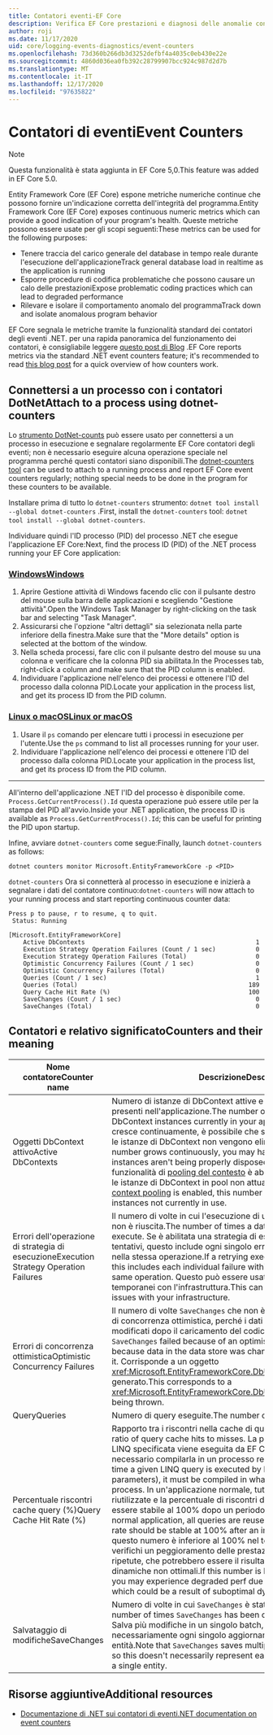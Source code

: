 ```yaml
---
title: Contatori eventi-EF Core
description: Verifica EF Core prestazioni e diagnosi delle anomalie con i contatori di eventi .NET
author: roji
ms.date: 11/17/2020
uid: core/logging-events-diagnostics/event-counters
ms.openlocfilehash: 73d360b266db3d3252defbf4a4035c0eb430e22e
ms.sourcegitcommit: 4860d036ea0fb392c28799907bcc924c987d2d7b
ms.translationtype: MT
ms.contentlocale: it-IT
ms.lasthandoff: 12/17/2020
ms.locfileid: "97635822"
---
```

# <a name="event-counters"></a><span data-ttu-id="360db-103">Contatori di eventi</span><span class="sxs-lookup"><span data-stu-id="360db-103">Event Counters</span></span>

> [!NOTE]
> <span data-ttu-id="360db-104">Questa funzionalità è stata aggiunta in EF Core 5,0.</span><span class="sxs-lookup"><span data-stu-id="360db-104">This feature was added in EF Core 5.0.</span></span>

<span data-ttu-id="360db-105">Entity Framework Core (EF Core) espone metriche numeriche continue che possono fornire un'indicazione corretta dell'integrità del programma.</span><span class="sxs-lookup"><span data-stu-id="360db-105">Entity Framework Core (EF Core) exposes continuous numeric metrics which can provide a good indication of your program's health.</span></span> <span data-ttu-id="360db-106">Queste metriche possono essere usate per gli scopi seguenti:</span><span class="sxs-lookup"><span data-stu-id="360db-106">These metrics can be used for the following purposes:</span></span>

* <span data-ttu-id="360db-107">Tenere traccia del carico generale del database in tempo reale durante l'esecuzione dell'applicazione</span><span class="sxs-lookup"><span data-stu-id="360db-107">Track general database load in realtime as the application is running</span></span>
* <span data-ttu-id="360db-108">Esporre procedure di codifica problematiche che possono causare un calo delle prestazioni</span><span class="sxs-lookup"><span data-stu-id="360db-108">Expose problematic coding practices which can lead to degraded performance</span></span>
* <span data-ttu-id="360db-109">Rilevare e isolare il comportamento anomalo del programma</span><span class="sxs-lookup"><span data-stu-id="360db-109">Track down and isolate anomalous program behavior</span></span>

<span data-ttu-id="360db-110">EF Core segnala le metriche tramite la funzionalità standard dei contatori degli eventi .NET. per una rapida panoramica del funzionamento dei contatori, è consigliabile leggere [questo post di Blog](https://devblogs.microsoft.com/dotnet/introducing-diagnostics-improvements-in-net-core-3-0/) .</span><span class="sxs-lookup"><span data-stu-id="360db-110">EF Core reports metrics via the standard .NET event counters feature; it's recommended to read [this blog post](https://devblogs.microsoft.com/dotnet/introducing-diagnostics-improvements-in-net-core-3-0/) for a quick overview of how counters work.</span></span>

## <a name="attach-to-a-process-using-dotnet-counters"></a><span data-ttu-id="360db-111">Connettersi a un processo con i contatori DotNet</span><span class="sxs-lookup"><span data-stu-id="360db-111">Attach to a process using dotnet-counters</span></span>

<span data-ttu-id="360db-112">Lo [strumento DotNet-counts](https://docs.microsoft.com/dotnet/core/diagnostics/dotnet-counters) può essere usato per connettersi a un processo in esecuzione e segnalare regolarmente EF Core contatori degli eventi; non è necessario eseguire alcuna operazione speciale nel programma perché questi contatori siano disponibili.</span><span class="sxs-lookup"><span data-stu-id="360db-112">The [dotnet-counters tool](https://docs.microsoft.com/dotnet/core/diagnostics/dotnet-counters) can be used to attach to a running process and report EF Core event counters regularly; nothing special needs to be done in the program for these counters to be available.</span></span>

<span data-ttu-id="360db-113">Installare prima di tutto lo `dotnet-counters` strumento: `dotnet tool install --global dotnet-counters` .</span><span class="sxs-lookup"><span data-stu-id="360db-113">First, install the `dotnet-counters` tool: `dotnet tool install --global dotnet-counters`.</span></span>

<span data-ttu-id="360db-114">Individuare quindi l'ID processo (PID) del processo .NET che esegue l'applicazione EF Core:</span><span class="sxs-lookup"><span data-stu-id="360db-114">Next, find the process ID (PID) of the .NET process running your EF Core application:</span></span>

### <a name="windows"></a>[<span data-ttu-id="360db-115">Windows</span><span class="sxs-lookup"><span data-stu-id="360db-115">Windows</span></span>](#tab/windows)

1. <span data-ttu-id="360db-116">Aprire Gestione attività di Windows facendo clic con il pulsante destro del mouse sulla barra delle applicazioni e scegliendo "Gestione attività".</span><span class="sxs-lookup"><span data-stu-id="360db-116">Open the Windows Task Manager by right-clicking on the task bar and selecting "Task Manager".</span></span>
2. <span data-ttu-id="360db-117">Assicurarsi che l'opzione "altri dettagli" sia selezionata nella parte inferiore della finestra.</span><span class="sxs-lookup"><span data-stu-id="360db-117">Make sure that the "More details" option is selected at the bottom of the window.</span></span>
3. <span data-ttu-id="360db-118">Nella scheda processi, fare clic con il pulsante destro del mouse su una colonna e verificare che la colonna PID sia abilitata.</span><span class="sxs-lookup"><span data-stu-id="360db-118">In the Processes tab, right-click a column and make sure that the PID column is enabled.</span></span>
4. <span data-ttu-id="360db-119">Individuare l'applicazione nell'elenco dei processi e ottenere l'ID del processo dalla colonna PID.</span><span class="sxs-lookup"><span data-stu-id="360db-119">Locate your application in the process list, and get its process ID from the PID column.</span></span>

### <a name="linux-or-macos"></a>[<span data-ttu-id="360db-120">Linux o macOS</span><span class="sxs-lookup"><span data-stu-id="360db-120">Linux or macOS</span></span>](#tab/fluent-api)

1. <span data-ttu-id="360db-121">Usare il `ps` comando per elencare tutti i processi in esecuzione per l'utente.</span><span class="sxs-lookup"><span data-stu-id="360db-121">Use the `ps` command to list all processes running for your user.</span></span>
2. <span data-ttu-id="360db-122">Individuare l'applicazione nell'elenco dei processi e ottenere l'ID del processo dalla colonna PID.</span><span class="sxs-lookup"><span data-stu-id="360db-122">Locate your application in the process list, and get its process ID from the PID column.</span></span>

***

<span data-ttu-id="360db-123">All'interno dell'applicazione .NET l'ID del processo è disponibile come. `Process.GetCurrentProcess().Id` questa operazione può essere utile per la stampa del PID all'avvio.</span><span class="sxs-lookup"><span data-stu-id="360db-123">Inside your .NET application, the process ID is available as `Process.GetCurrentProcess().Id`; this can be useful for printing the PID upon startup.</span></span>

<span data-ttu-id="360db-124">Infine, avviare `dotnet-counters` come segue:</span><span class="sxs-lookup"><span data-stu-id="360db-124">Finally, launch `dotnet-counters` as follows:</span></span>

```console
dotnet counters monitor Microsoft.EntityFrameworkCore -p <PID>
```

<span data-ttu-id="360db-125">`dotnet-counters` Ora si connetterà al processo in esecuzione e inizierà a segnalare i dati del contatore continuo:</span><span class="sxs-lookup"><span data-stu-id="360db-125">`dotnet-counters` will now attach to your running process and start reporting continuous counter data:</span></span>

```console
Press p to pause, r to resume, q to quit.
 Status: Running

[Microsoft.EntityFrameworkCore]
    Active DbContexts                                               1
    Execution Strategy Operation Failures (Count / 1 sec)           0
    Execution Strategy Operation Failures (Total)                   0
    Optimistic Concurrency Failures (Count / 1 sec)                 0
    Optimistic Concurrency Failures (Total)                         0
    Queries (Count / 1 sec)                                         1
    Queries (Total)                                               189
    Query Cache Hit Rate (%)                                      100
    SaveChanges (Count / 1 sec)                                     0
    SaveChanges (Total)                                             0
```

## <a name="counters-and-their-meaning"></a><span data-ttu-id="360db-126">Contatori e relativo significato</span><span class="sxs-lookup"><span data-stu-id="360db-126">Counters and their meaning</span></span>

<span data-ttu-id="360db-127">Nome contatore</span><span class="sxs-lookup"><span data-stu-id="360db-127">Counter name</span></span>                          | <span data-ttu-id="360db-128">Descrizione</span><span class="sxs-lookup"><span data-stu-id="360db-128">Description</span></span>
------------------------------------- | ----
<span data-ttu-id="360db-129">Oggetti DbContext attivo</span><span class="sxs-lookup"><span data-stu-id="360db-129">Active DbContexts</span></span>                     | <span data-ttu-id="360db-130">Numero di istanze di DbContext attive e non disdisposte attualmente presenti nell'applicazione.</span><span class="sxs-lookup"><span data-stu-id="360db-130">The number of active, undisposed DbContext instances currently in your application.</span></span> <span data-ttu-id="360db-131">Se questo numero cresce continuamente, è possibile che si verifichi una perdita perché le istanze di DbContext non vengono eliminate correttamente.</span><span class="sxs-lookup"><span data-stu-id="360db-131">If this number grows continuously, you may have a leak because DbContext instances aren't being properly disposed.</span></span> <span data-ttu-id="360db-132">Si noti che se la funzionalità di [pooling del contesto](xref:core/performance/advanced-performance-topics#dbcontext-pooling) è abilitata, questo numero include le istanze di DbContext in pool non attualmente in uso.</span><span class="sxs-lookup"><span data-stu-id="360db-132">Note that if [context pooling](xref:core/performance/advanced-performance-topics#dbcontext-pooling) is enabled, this number includes pooled DbContext instances not currently in use.</span></span>
<span data-ttu-id="360db-133">Errori dell'operazione di strategia di esecuzione</span><span class="sxs-lookup"><span data-stu-id="360db-133">Execution Strategy Operation Failures</span></span> | <span data-ttu-id="360db-134">Il numero di volte in cui l'esecuzione di un'operazione sul database non è riuscita.</span><span class="sxs-lookup"><span data-stu-id="360db-134">The number of times a database operation failed to execute.</span></span> <span data-ttu-id="360db-135">Se è abilitata una strategia di esecuzione di ripetizione dei tentativi, questo include ogni singolo errore all'interno di più tentativi nella stessa operazione.</span><span class="sxs-lookup"><span data-stu-id="360db-135">If a retrying execution strategy is enabled, this includes each individual failure within multiple attempts on the same operation.</span></span> <span data-ttu-id="360db-136">Questo può essere usato per rilevare problemi temporanei con l'infrastruttura.</span><span class="sxs-lookup"><span data-stu-id="360db-136">This can be used to detect transient issues with your infrastructure.</span></span>
<span data-ttu-id="360db-137">Errori di concorrenza ottimistica</span><span class="sxs-lookup"><span data-stu-id="360db-137">Optimistic Concurrency Failures</span></span>       | <span data-ttu-id="360db-138">Il numero di volte `SaveChanges` che non è riuscito a causa di un errore di concorrenza ottimistica, perché i dati nell'archivio dati sono stati modificati dopo il caricamento del codice.</span><span class="sxs-lookup"><span data-stu-id="360db-138">The number of times `SaveChanges` failed because of an optimistic concurrency error, because data in the data store was changed since your code loaded it.</span></span> <span data-ttu-id="360db-139">Corrisponde a un oggetto <xref:Microsoft.EntityFrameworkCore.DbUpdateConcurrencyException> generato.</span><span class="sxs-lookup"><span data-stu-id="360db-139">This corresponds to a <xref:Microsoft.EntityFrameworkCore.DbUpdateConcurrencyException> being thrown.</span></span>
<span data-ttu-id="360db-140">Query</span><span class="sxs-lookup"><span data-stu-id="360db-140">Queries</span></span>                               | <span data-ttu-id="360db-141">Numero di query eseguite.</span><span class="sxs-lookup"><span data-stu-id="360db-141">The number of queries executed.</span></span>
<span data-ttu-id="360db-142">Percentuale riscontri cache query (%)</span><span class="sxs-lookup"><span data-stu-id="360db-142">Query Cache Hit Rate (%)</span></span>              | <span data-ttu-id="360db-143">Rapporto tra i riscontri nella cache di query e i mancati riscontri.</span><span class="sxs-lookup"><span data-stu-id="360db-143">The ratio of query cache hits to misses.</span></span> <span data-ttu-id="360db-144">La prima volta che una query LINQ specificata viene eseguita da EF Core (esclusi i parametri), è necessario compilarla in un processo relativamente intenso.</span><span class="sxs-lookup"><span data-stu-id="360db-144">The first time a given LINQ query is executed by EF Core (excluding parameters), it must be compiled in what is a relatively heavy process.</span></span> <span data-ttu-id="360db-145">In un'applicazione normale, tutte le query vengono riutilizzate e la percentuale di riscontri della cache delle query deve essere stabile al 100% dopo un periodo di riscaldamento iniziale.</span><span class="sxs-lookup"><span data-stu-id="360db-145">In a normal application, all queries are reused, and the query cache hit rate should be stable at 100% after an initial warmup period.</span></span> <span data-ttu-id="360db-146">Se questo numero è inferiore al 100% nel tempo, è possibile che si verifichi un peggioramento delle prestazioni a causa di compilazioni ripetute, che potrebbero essere il risultato della generazione di query dinamiche non ottimali.</span><span class="sxs-lookup"><span data-stu-id="360db-146">If this number is less than 100% over time, you may experience degraded perf due to repeated compilations, which could be a result of suboptimal dynamic query generation.</span></span>
<span data-ttu-id="360db-147">Salvataggio di modifiche</span><span class="sxs-lookup"><span data-stu-id="360db-147">SaveChanges</span></span>                           | <span data-ttu-id="360db-148">Numero di volte in cui `SaveChanges` è stato chiamato il metodo.</span><span class="sxs-lookup"><span data-stu-id="360db-148">The number of times `SaveChanges` has been called.</span></span> <span data-ttu-id="360db-149">Si noti che `SaveChanges` Salva più modifiche in un singolo batch, in modo che non rappresenti necessariamente ogni singolo aggiornamento eseguito su una singola entità.</span><span class="sxs-lookup"><span data-stu-id="360db-149">Note that `SaveChanges` saves multiple changes in a single batch, so this doesn't necessarily represent each individual update done on a single entity.</span></span>

## <a name="additional-resources"></a><span data-ttu-id="360db-150">Risorse aggiuntive</span><span class="sxs-lookup"><span data-stu-id="360db-150">Additional resources</span></span>

* [<span data-ttu-id="360db-151">Documentazione di .NET sui contatori di eventi</span><span class="sxs-lookup"><span data-stu-id="360db-151">.NET documentation on event counters</span></span>](https://docs.microsoft.com/dotnet/core/diagnostics/event-counters)
